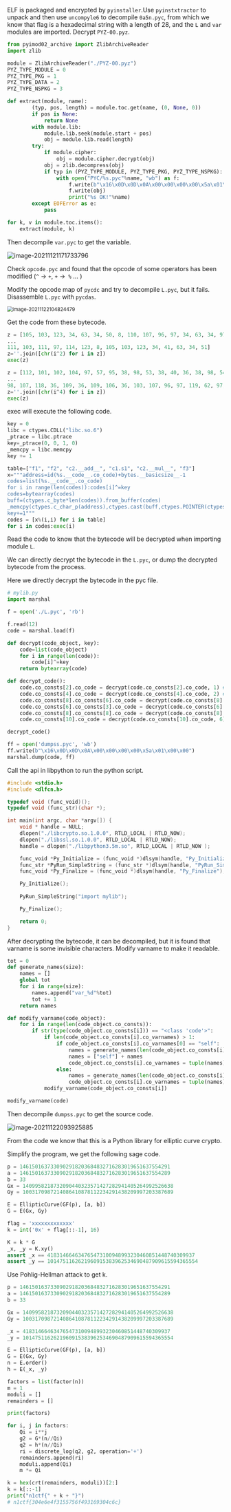 ELF is packaged and encrypted by `pyinstaller`.Use `pyinstxtractor` to unpack and then use `uncompyle6` to decompile `0a5n.pyc`, from which we know that flag is a hexadecimal string with a length of 28, and the `L` and `var` modules are imported.
Decrypt `PYZ-00.pyz`.

```python
from pyimod02_archive import ZlibArchiveReader
import zlib

module = ZlibArchiveReader("./PYZ-00.pyz")
PYZ_TYPE_MODULE = 0
PYZ_TYPE_PKG = 1
PYZ_TYPE_DATA = 2
PYZ_TYPE_NSPKG = 3

def extract(module, name):
        (typ, pos, length) = module.toc.get(name, (0, None, 0))
        if pos is None:
            return None
        with module.lib:
            module.lib.seek(module.start + pos)
            obj = module.lib.read(length)
        try:
            if module.cipher:
                obj = module.cipher.decrypt(obj)
            obj = zlib.decompress(obj)
            if typ in (PYZ_TYPE_MODULE, PYZ_TYPE_PKG, PYZ_TYPE_NSPKG):
                with open("PYC/%s.pyc"%name, "wb") as f:
                    f.write(b"\x16\x0D\x0D\x0A\x00\x00\x00\x00\x5a\x01\x00\x00")
                    f.write(obj)
                    print("%s OK!"%name)
        except EOFError as e:
            pass

for k, v in module.toc.items():
    extract(module, k)
```

Then decompile `var.pyc` to get the variable.

![image-20211121171733796](C:\Users\10841\Desktop\n1ctf2021\py\attachment\py_wp\images\image-20211121171733796.png)

Check `opcode.pyc` and found that the opcode of some operators has been modified (`^` -> `+`, `+` ->` %` ... )

Modify the opcode map of `pycdc` and try to decompile `L.pyc`, but it fails. Disassemble `L.pyc` with `pycdas`.

<img src="C:\Users\10841\Desktop\n1ctf2021\py\attachment\py_wp\images\image-20211122104824479.png" alt="image-20211122104824479" style="zoom:80%;" />

Get the code from these bytecode.

```python
z = [105, 103, 123, 34, 63, 34, 50, 8, 110, 107, 96, 97, 34, 63, 34, 97, 118, 123, 114, 
...
111, 103, 111, 97, 114, 123, 8, 105, 103, 123, 34, 41, 63, 34, 51]
z=''.join([chr(i^2) for i in z])
exec(z)

z = [112, 101, 102, 104, 97, 57, 95, 38, 98, 53, 38, 40, 36, 38, 98, 54, 38, 40, 36, 38, 
...
98, 107, 118, 36, 109, 36, 109, 106, 36, 103, 107, 96, 97, 119, 62, 97, 124, 97, 103, 44, 109, 45]
z=''.join([chr(i^4) for i in z])
exec(z)
```

exec will execute the following code.

```python
key = 0
libc = ctypes.CDLL("libc.so.6")
_ptrace = libc.ptrace
key=_ptrace(0, 0, 1, 0)
_memcpy = libc.memcpy
key += 1

table=["f1", "f2", "c2.__add__", "c1.s1", "c2.__mul__", "f3"]
x="""address=id(%s.__code__.co_code)+bytes.__basicsize__-1
codes=list(%s.__code__.co_code)
for i in range(len(codes)):codes[i]^=key
codes=bytearray(codes)
buff=(ctypes.c_byte*len(codes)).from_buffer(codes)
_memcpy(ctypes.c_char_p(address),ctypes.cast(buff,ctypes.POINTER(ctypes.c_char)),ctypes.c_int(len(codes)))
key+=1"""
codes = [x%(i,i) for i in table]
for i in codes:exec(i)
```

Read the code to know that the bytecode will be decrypted when importing module `L`.

We can directly decrypt the bytecode in the `L.pyc`, or dump the decrypted bytecode from the process.

Here we directly decrypt the bytecode in the pyc file.

```python
# mylib.py
import marshal

f = open('./L.pyc', 'rb')

f.read(12)
code = marshal.load(f)

def decrypt(code_object, key):
    code=list(code_object)
    for i in range(len(code)):
        code[i]^=key
    return bytearray(code)

def decrypt_code():
    code.co_consts[2].co_code = decrypt(code.co_consts[2].co_code, 1) # f1
    code.co_consts[4].co_code = decrypt(code.co_consts[4].co_code, 2) # f2
    code.co_consts[8].co_consts[6].co_code = decrypt(code.co_consts[8].co_consts[6].co_code, 3) # c2.__add__
    code.co_consts[6].co_consts[3].co_code = decrypt(code.co_consts[6].co_consts[3].co_code, 4) # c1.s1
    code.co_consts[8].co_consts[8].co_code = decrypt(code.co_consts[8].co_consts[8].co_code, 5) # c2.__mul__
    code.co_consts[10].co_code = decrypt(code.co_consts[10].co_code, 6) # f3

decrypt_code()

ff = open('dumpss.pyc', 'wb')
ff.write(b"\x16\x0D\x0D\x0A\x00\x00\x00\x00\x5a\x01\x00\x00")
marshal.dump(code, ff)
```

Call the api in libpython to run the python script.

```c
#include <stdio.h>
#include <dlfcn.h>

typedef void (func_void)();
typedef void (func_str)(char *);

int main(int argc, char *argv[]) {
    void * handle = NULL;
    dlopen("./libcrypto.so.1.0.0", RTLD_LOCAL | RTLD_NOW);
    dlopen("./libssl.so.1.0.0", RTLD_LOCAL | RTLD_NOW);
    handle = dlopen("./libpython3.5m.so", RTLD_LOCAL | RTLD_NOW );

    func_void *Py_Initialize = (func_void *)dlsym(handle, "Py_Initialize");
    func_str *PyRun_SimpleString = (func_str *)dlsym(handle, "PyRun_SimpleString");
    func_void *Py_Finalize = (func_void *)dlsym(handle, "Py_Finalize");

    Py_Initialize();
    
    PyRun_SimpleString("import mylib");

    Py_Finalize();

    return 0;
}
```

After decrypting the bytecode, it can be decompiled, but it is found that varname is some invisible characters. Modify varname to make it readable.

```python
tot = 0
def generate_names(size):
    names = []
    global tot
    for i in range(size):
        names.append("var_%d"%tot)
        tot += 1
    return names

def modify_varname(code_object):
    for i in range(len(code_object.co_consts)):
        if str(type(code_object.co_consts[i])) == "<class 'code'>":
            if len(code_object.co_consts[i].co_varnames) > 1:
                if code_object.co_consts[i].co_varnames[0] == "self":
                    names = generate_names(len(code_object.co_consts[i].co_varnames) - 1)
                    names = ["self"] + names
                    code_object.co_consts[i].co_varnames = tuple(names)
                else:
                    names = generate_names(len(code_object.co_consts[i].co_varnames))
                    code_object.co_consts[i].co_varnames = tuple(names)
            modify_varname(code_object.co_consts[i])

modify_varname(code)
```

Then decompile `dumpss.pyc` to get the source code.

![image-20211122093925885](C:\Users\10841\Desktop\n1ctf2021\py\attachment\py_wp\images\image-20211122093925885.png)

From the code we know that this is a Python library for elliptic curve crypto.

Simplify the program, we get the following sage code.

```python
p = 1461501637330902918203684832716283019651637554291
a = 1461501637330902918203684832716283019651637554289
b = 33
Gx = 1409958218732090440323571427282941405264992526638
Gy = 1003170987214086410878112234291438209997203387689

E = EllipticCurve(GF(p), [a, b])
G = E(Gx, Gy)

flag = 'xxxxxxxxxxxxx'
k = int('0x' + flag[::-1], 16)

K = k * G
_x, _y = K.xy()
assert _x == 418314664634765473100948993230460851448740309937
assert _y == 1014751162621960915383962534690487909615594365554
```

Use Pohlig-Hellman attack to get k.

```python
p = 1461501637330902918203684832716283019651637554291
a = 1461501637330902918203684832716283019651637554289
b = 33

Gx = 1409958218732090440323571427282941405264992526638
Gy = 1003170987214086410878112234291438209997203387689

_x = 418314664634765473100948993230460851448740309937
_y = 1014751162621960915383962534690487909615594365554

E = EllipticCurve(GF(p), [a, b])
G = E(Gx, Gy)
n = E.order()
h = E(_x, _y)

factors = list(factor(n))
m = 1
moduli = []
remainders = []

print(factors)

for i, j in factors:
    Qi = i**j
    g2 = G*(n//Qi)
    q2 = h*(n//Qi)
    ri = discrete_log(q2, g2, operation='+')
    remainders.append(ri)
    moduli.append(Qi)
    m *= Qi

k = hex(crt(remainders, moduli))[2:]
k = k[::-1]
print("n1ctf{" + k + "}")
# n1ctf{304e6e4f3155756f493169304c6c}
```

